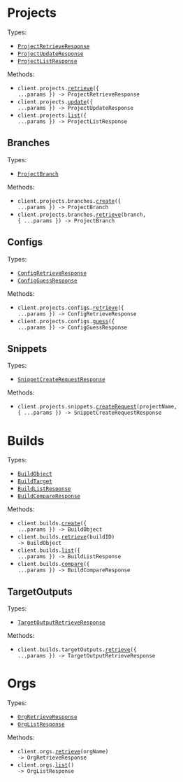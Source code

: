 # Projects

Types:

- <code><a href="./src/resources/projects/projects.ts">ProjectRetrieveResponse</a></code>
- <code><a href="./src/resources/projects/projects.ts">ProjectUpdateResponse</a></code>
- <code><a href="./src/resources/projects/projects.ts">ProjectListResponse</a></code>

Methods:

- <code title="get /v0/projects/{project}">client.projects.<a href="./src/resources/projects/projects.ts">retrieve</a>({ ...params }) -> ProjectRetrieveResponse</code>
- <code title="patch /v0/projects/{project}">client.projects.<a href="./src/resources/projects/projects.ts">update</a>({ ...params }) -> ProjectUpdateResponse</code>
- <code title="get /v0/projects">client.projects.<a href="./src/resources/projects/projects.ts">list</a>({ ...params }) -> ProjectListResponse</code>

## Branches

Types:

- <code><a href="./src/resources/projects/branches.ts">ProjectBranch</a></code>

Methods:

- <code title="post /v0/projects/{project}/branches">client.projects.branches.<a href="./src/resources/projects/branches.ts">create</a>({ ...params }) -> ProjectBranch</code>
- <code title="get /v0/projects/{project}/branches/{branch}">client.projects.branches.<a href="./src/resources/projects/branches.ts">retrieve</a>(branch, { ...params }) -> ProjectBranch</code>

## Configs

Types:

- <code><a href="./src/resources/projects/configs.ts">ConfigRetrieveResponse</a></code>
- <code><a href="./src/resources/projects/configs.ts">ConfigGuessResponse</a></code>

Methods:

- <code title="get /v0/projects/{project}/configs">client.projects.configs.<a href="./src/resources/projects/configs.ts">retrieve</a>({ ...params }) -> ConfigRetrieveResponse</code>
- <code title="post /v0/projects/{project}/configs/guess">client.projects.configs.<a href="./src/resources/projects/configs.ts">guess</a>({ ...params }) -> ConfigGuessResponse</code>

## Snippets

Types:

- <code><a href="./src/resources/projects/snippets.ts">SnippetCreateRequestResponse</a></code>

Methods:

- <code title="post /v0/projects/{projectName}/snippets/request">client.projects.snippets.<a href="./src/resources/projects/snippets.ts">createRequest</a>(projectName, { ...params }) -> SnippetCreateRequestResponse</code>

# Builds

Types:

- <code><a href="./src/resources/builds/builds.ts">BuildObject</a></code>
- <code><a href="./src/resources/builds/builds.ts">BuildTarget</a></code>
- <code><a href="./src/resources/builds/builds.ts">BuildListResponse</a></code>
- <code><a href="./src/resources/builds/builds.ts">BuildCompareResponse</a></code>

Methods:

- <code title="post /v0/builds">client.builds.<a href="./src/resources/builds/builds.ts">create</a>({ ...params }) -> BuildObject</code>
- <code title="get /v0/builds/{buildId}">client.builds.<a href="./src/resources/builds/builds.ts">retrieve</a>(buildID) -> BuildObject</code>
- <code title="get /v0/builds">client.builds.<a href="./src/resources/builds/builds.ts">list</a>({ ...params }) -> BuildListResponse</code>
- <code title="post /v0/builds/compare">client.builds.<a href="./src/resources/builds/builds.ts">compare</a>({ ...params }) -> BuildCompareResponse</code>

## TargetOutputs

Types:

- <code><a href="./src/resources/builds/target-outputs.ts">TargetOutputRetrieveResponse</a></code>

Methods:

- <code title="get /v0/build_target_outputs">client.builds.targetOutputs.<a href="./src/resources/builds/target-outputs.ts">retrieve</a>({ ...params }) -> TargetOutputRetrieveResponse</code>

# Orgs

Types:

- <code><a href="./src/resources/orgs.ts">OrgRetrieveResponse</a></code>
- <code><a href="./src/resources/orgs.ts">OrgListResponse</a></code>

Methods:

- <code title="get /v0/orgs/{orgName}">client.orgs.<a href="./src/resources/orgs.ts">retrieve</a>(orgName) -> OrgRetrieveResponse</code>
- <code title="get /v0/orgs">client.orgs.<a href="./src/resources/orgs.ts">list</a>() -> OrgListResponse</code>
